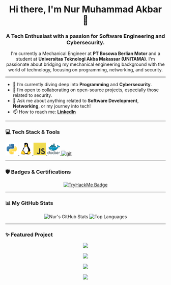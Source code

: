 <h1 align="center">Hi there, I'm Nur Muhammad Akbar 👋</h1>
<h3 align="center">A Tech Enthusiast with a passion for Software Engineering and Cybersecurity.</h3>

<p align="center">
  I'm currently a Mechanical Engineer at <b>PT Bosowa Berlian Motor</b> and a student at <b>Universitas Teknologi Akba Makassar (UNITAMA)</b>. I'm passionate about bridging my mechanical engineering background with the world of technology, focusing on programming, networking, and security.
</p>

---

- 🌱 I’m currently diving deep into **Programming** and **Cybersecurity**.
- 👯 I’m open to collaborating on open-source projects, especially those related to security.
- 💬 Ask me about anything related to **Software Development**, **Networking**, or my journey into tech!
- 📫 How to reach me: [**LinkedIn**](https://www.linkedin.com/in/nur-akbar/)

---

### 💻 Tech Stack & Tools

<p align="left">
  <a href="https://www.python.org" target="_blank" rel="noreferrer">
    <img src="https://raw.githubusercontent.com/devicons/devicon/master/icons/python/python-original.svg" alt="python" width="40" height="40"/>
  </a>
  <a href="https://www.linux.org/" target="_blank" rel="noreferrer">
    <img src="https://raw.githubusercontent.com/devicons/devicon/master/icons/linux/linux-original.svg" alt="linux" width="40" height="40"/>
  </a>
  <a href="https://developer.mozilla.org/en-US/docs/Web/JavaScript" target="_blank" rel="noreferrer">
    <img src="https://raw.githubusercontent.com/devicons/devicon/master/icons/javascript/javascript-original.svg" alt="javascript" width="40" height="40"/>
  </a>
  <a href="https://www.docker.com/" target="_blank" rel="noreferrer">
    <img src="https://raw.githubusercontent.com/devicons/devicon/master/icons/docker/docker-original-wordmark.svg" alt="docker" width="40" height="40"/>
  </a>
  <a href="https://git-scm.com/" target="_blank" rel="noreferrer">
    <img src="https://www.vectorlogo.zone/logos/git-scm/git-scm-icon.svg" alt="git" width="40" height="40"/>
  </a>
</p>

---

### 🛡️ Badges & Certifications

<p align="center">
  <a href="https://tryhackme.com/p/SC4RECROW">
    <img src="https://tryhackme-badges.s3.amazonaws.com/SC4RECROW.png" alt="TryHackMe Badge" />
  </a>
</p>

---

### 📊 My GitHub Stats

<p align="center">
  <img align="center" src="https://github-readme-stats.vercel.app/api?username=SC4RECROWx&show_icons=true&include_all_commits=true&count_private=true&theme=buefy&hide_border=true" alt="Nur's GitHub Stats" />
  <img align="center" src="https://github-readme-stats.vercel.app/api/top-langs/?username=SC4RECROWx&layout=compact&theme=buefy&hide_border=true" alt="Top Languages" />
</p>

---

### ✨ Featured Project

<p align="center">
  <a href="https://github.com/SC4RECROWx/SC4RECROWx.github.io">
    <img src="https://github-readme-stats.vercel.app/api/pin/?username=SC4RECROWx&repo=SC4RECROWx.github.io&theme=buefy" />
  </a>
</p>
<p align="center">
  <a href="https://github.com/SC4RECROWx/MitsubishiServiceCostEstimator.git">
    <img src="https://github-readme-stats.vercel.app/api/pin/?username=SC4RECROWx&repo=SC4RECROWx.github.io&theme=buefy" />
  </a>
</p>
<p align="center">
  <a href="https://github.com/SC4RECROWx/ModifLinux-ParrotTerminal.git">
    <img src="https://github-readme-stats.vercel.app/api/pin/?username=SC4RECROWx&repo=SC4RECROWx.github.io&theme=buefy" />
  </a>
</p>
<p align="center">
  <a href="https://github.com/SC4RECROWx/MoneyManagementApp.git">
    <img src="https://github-readme-stats.vercel.app/api/pin/?username=SC4RECROWx&repo=SC4RECROWx.github.io&theme=buefy" />
  </a>
</p>
